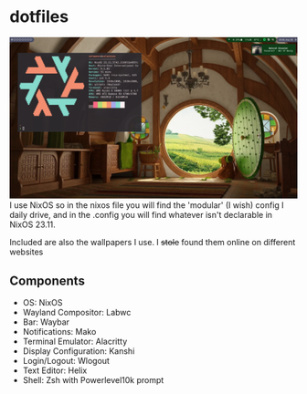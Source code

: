# dotfiles

![](desktop.png)
I use NixOS so in the nixos file you will find the 'modular' (I wish) config I daily drive, and in the .config you will find whatever isn't declarable in NixOS 23.11.

Included are also the wallpapers I use. I ~~stole~~ found them online on different websites

## Components

- OS: NixOS
- Wayland Compositor: Labwc
- Bar: Waybar
- Notifications: Mako
- Terminal Emulator: Alacritty
- Display Configuration: Kanshi
- Login/Logout: Wlogout
- Text Editor: Helix
- Shell: Zsh with Powerlevel10k prompt
